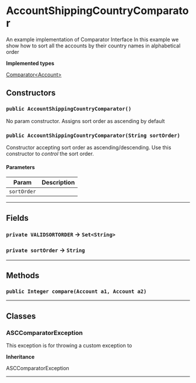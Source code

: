 # AccountShippingCountryComparator

An example implementation of Comparator Interface
In this example we show how to sort all the accounts by their country names in alphabetical order


**Implemented types**

[Comparator&lt;Account&gt;](Comparator&lt;Account&gt;)

## Constructors
### `public AccountShippingCountryComparator()`

No param constructor. Assigns sort order as ascending by default

### `public AccountShippingCountryComparator(String sortOrder)`

Constructor accepting sort order as ascending/descending. Use this constructor to *control* the sort order.

#### Parameters

|Param|Description|
|---|---|
|`sortOrder`||

---
## Fields

### `private VALIDSORTORDER` → `Set<String>`


### `private sortOrder` → `String`


---
## Methods
### `public Integer compare(Account a1, Account a2)`
---
## Classes
### ASCComparatorException

This exception is for throwing a custom exception to


**Inheritance**

ASCComparatorException


---
